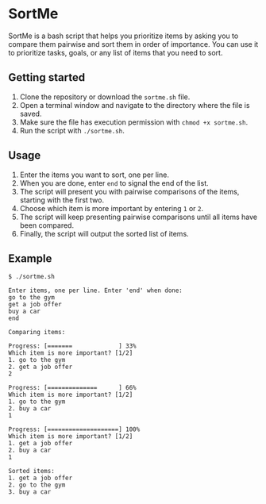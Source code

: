 # SortMe

SortMe is a bash script that helps you prioritize items by asking you to compare them pairwise and sort them in order of importance. You can use it to prioritize tasks, goals, or any list of items that you need to sort.

## Getting started

1. Clone the repository or download the `sortme.sh` file.
2. Open a terminal window and navigate to the directory where the file is saved.
3. Make sure the file has execution permission with `chmod +x sortme.sh`.
4. Run the script with `./sortme.sh`.

## Usage

1. Enter the items you want to sort, one per line.
2. When you are done, enter `end` to signal the end of the list.
3. The script will present you with pairwise comparisons of the items, starting with the first two.
4. Choose which item is more important by entering `1` or `2`.
5. The script will keep presenting pairwise comparisons until all items have been compared.
6. Finally, the script will output the sorted list of items.

## Example

```
$ ./sortme.sh

Enter items, one per line. Enter 'end' when done:
go to the gym
get a job offer
buy a car
end

Comparing items:

Progress: [=======             ] 33%
Which item is more important? [1/2]
1. go to the gym
2. get a job offer
2

Progress: [==============      ] 66%
Which item is more important? [1/2]
1. go to the gym
2. buy a car
1

Progress: [====================] 100%
Which item is more important? [1/2]
1. get a job offer
2. buy a car
1

Sorted items:
1. get a job offer
2. go to the gym
3. buy a car
```
